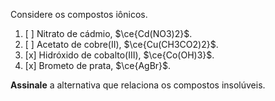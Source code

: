 Considere os compostos iônicos.

1. [ ] Nitrato de cádmio, $\ce{Cd(NO3)2}$.
2. [ ] Acetato de cobre(II), $\ce{Cu(CH3CO2)2}$.
3. [x] Hidróxido de cobalto(III), $\ce{Co(OH)3}$.
4. [x] Brometo de prata, $\ce{AgBr}$.

**Assinale** a alternativa que relaciona os compostos insolúveis.
